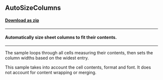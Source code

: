 ## AutoSizeColumns
#### [Download as zip](https://minhaskamal.github.io/DownGit/#/home?url=https://github.com/GrapeCity/ComponentOne-WinForms-Samples/tree/master/NetFramework\Excel\CS\AutoSizeColumns)
____
#### Automatically size sheet columns to fit their contents.
____
The sample loops through all cells measuring their contents, then sets the column widths based on the widest entry.

This sample takes into account the cell contents, format and font. It does not account for content wrapping or merging.
